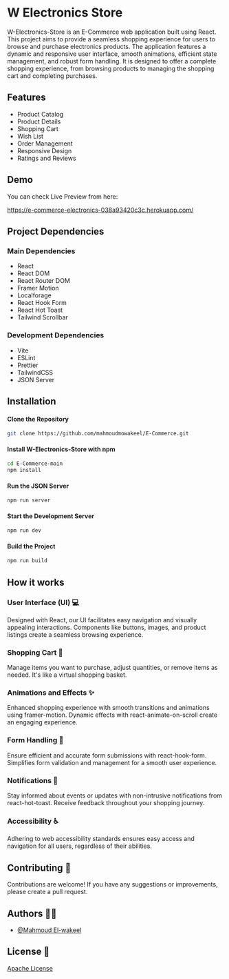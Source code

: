 
# W Electronics Store

W-Electronics-Store is an E-Commerce web application built using React. This project aims to provide a seamless shopping experience for users to browse and purchase electronics products. The application features a dynamic and responsive user interface, smooth animations, efficient state management, and robust form handling. It is designed to offer a complete shopping experience, from browsing products to managing the shopping cart and completing purchases.


## Features

- Product Catalog
- Product Details
- Shopping Cart
- Wish List
- Order Management
- Responsive Design
- Ratings and Reviews

## Demo
You can check Live Preview from here:

https://e-commerce-electronics-038a93420c3c.herokuapp.com/

## Project Dependencies

### Main Dependencies

- React
- React DOM
- React Router DOM
- Framer Motion
- Localforage
- React Hook Form
- React Hot Toast
- Tailwind Scrollbar

### Development Dependencies

- Vite
- ESLint
- Prettier
- TailwindCSS
- JSON Server

## Installation
#### Clone the Repository

```bash
git clone https://github.com/mahmoudmowakeel/E-Commerce.git
```
#### Install W-Electronics-Store with npm
```bash
cd E-Commerce-main
npm install
```
####  Run the JSON Server
```bash
npm run server
```
####  Start the Development Server
```bash
npm run dev
```
####  Build the Project
```bash
npm run build
```

## How it works
### User Interface (UI) 💻

Designed with React, our UI facilitates easy navigation and visually appealing interactions. Components like buttons, images, and product listings create a seamless browsing experience.

### Shopping Cart 🛒

Manage items you want to purchase, adjust quantities, or remove items as needed. It's like a virtual shopping basket.

### Animations and Effects ✨

Enhanced shopping experience with smooth transitions and animations using framer-motion. Dynamic effects with react-animate-on-scroll create an engaging experience.

### Form Handling 📝

Ensure efficient and accurate form submissions with react-hook-form. Simplifies form validation and management for a smooth user experience.

### Notifications 🔔

Stay informed about events or updates with non-intrusive notifications from react-hot-toast. Receive feedback throughout your shopping journey.

### Accessibility ♿

Adhering to web accessibility standards ensures easy access and navigation for all users, regardless of their abilities.
## Contributing 💬

Contributions are welcome! If you have any suggestions or improvements, please create a pull request.


## Authors 🧑‍💻

- [@Mahmoud El-wakeel](https://github.com/mahmoudmowakeel)


## License 📄

[Apache License](http://www.apache.org/licenses/)

